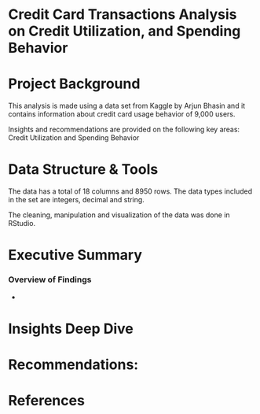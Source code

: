 # Credit Card Transactions Analysis on  Credit Utilization, and Spending Behavior

# Project Background

This analysis is made using a data set from Kaggle by Arjun Bhasin and it contains information about credit card usage behavior of 9,000 users.


Insights and recommendations are provided on the following key areas: Credit Utilization and Spending Behavior

# Data Structure & Tools

The data has a total of 18 columns and 8950 rows. The data types included in the set are integers, decimal and string. 

The cleaning, manipulation and visualization of the data was done in RStudio. 

# Executive Summary

### Overview of Findings
 * 

# Insights Deep Dive


# Recommendations:

# References 
